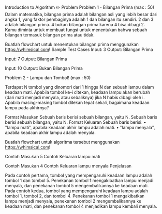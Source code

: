 Introduction to Algorithm
✏️ Problem
Problem 1 - Bilangan Prima (max : 50)
Dalam matematika, bilangan prima adalah bilangan asli yang lebih besar dari angka 1, yang faktor pembaginya adalah 1 dan bilangan itu sendiri. 2 dan 3 adalah bilangan prima. 4 bukan bilangan prima karena 4 bisa dibagi 2. Kamu diminta untuk membuat fungsi untuk menentukan bahwa sebuah bilangan termasuk bilangan prima atau tidak.

Buatlah flowchart untuk menentukan bilangan prima menggunakan https://whimsical.com!
Sample Test Cases
Input: 3
Output: Bilangan Prima

Input: 7
Output: Bilangan Prima

Input: 10
Output: Bukan Bilangan Prima

Problem 2 - Lampu dan Tombol! (max : 50)

Terdapat N tombol yang dinomori dari 1 hingga N dan sebuah lampu dalam keadaan mati. Apabila tombol ke-i ditekan, keadaan lampu akan berubah (dari mati menjadi menyala, atau sebaliknya) jika N habis dibagi oleh i. Apabila masing-masing tombol ditekan tepat sekali, 
bagaimana keadaan lampu pada akhirnya?

Format Masukan
Sebuah baris berisi sebuah bilangan, yaitu N. 
Sebuah baris berisi sebuah bilangan, yaitu N. Format Keluaran Sebuah baris berisi:
• "lampu mati", apabila keadaan akhir lampu adalah mati.
• "lampu menyala", apabila keadaan akhir lampu adalah menyala.

Buatlah flowchart untuk algoritma tersebut menggunakan https://whimsical.com!

Contoh Masukan
5
Contoh Keluaran
lampu mati

Contoh Masukan
4
Contoh Keluaran
lampu menyala
Penjelasan

Pada contoh pertama, tombol yang mempengaruhi keadaan lampu adalah tombol 1 dan tombol 5. Penekanan tombol 1 mengakibatkan lampu menjadi menyala, dan penekanan tombol 5 mengembalikannya ke keadaan mati.
Pada contoh kedua, tombol yang mempengaruhi keadaan lampu adalah tombol 1, tombol 2, dan tombol 4. Penekanan tombol 1 mengakibatkan lampu menjadi menyala, penekanan tombol 2 mengembalikannya ke keadaan mati, dan penekanan tombol 4 menjadikan lampu kembali menyala.
